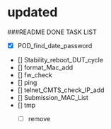 # updated

###README DONE TASK LIST
- [x] POD_find_date_password
- [] Stability_reboot_DUT_cycle
- [] format_Mac_add
- [] fw_check
- [] ping
- [] telnet_CMTS_check_IP_add
- [] Submission_MAC_List
- [] tmp
    - [ ] remove 

